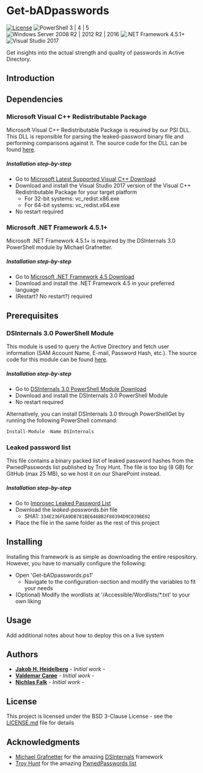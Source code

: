 # Get-bADpasswords
[![License](https://img.shields.io/badge/License-BSD%203--Clause-orange.svg)](https://opensource.org/licenses/BSD-3-Clause) ![PowerShell 3 | 4 | 5](https://img.shields.io/badge/PowerShell-3%20|%204%20|%205-0000FF.svg) ![Windows Server 2008 R2 | 2012 R2 | 2016](https://img.shields.io/badge/Windows%20Server-2008%20R2%20|%202012%20R2%20|%202016-007bb8.svg) ![.NET Framework 4.5.1+](https://img.shields.io/badge/.NET%20Framework-4.5.1%2B-007FFF.svg) ![Visual Studio 2017](https://img.shields.io/badge/Visual%20Studio-2017-383278.svg)

Get insights into the actual strength and quality of passwords in Active Directory.

## Introduction


## Dependencies

### Microsoft Visual C++ Redistributable Package
Microsoft Visual C++ Redistributable Package is required by our PSI DLL. This DLL is reponsible for parsing the leaked-password binary file and performing comparisons against it. The source code for the DLL can be found [here](./Source).

##### Installation step-by-step
* Go to [Microsoft Latest Supported Visual C++ Download](https://support.microsoft.com/en-us/help/2977003/the-latest-supported-visual-c-downloads)
* Download and install the Visual Studio 2017 version of the Visual C++ Redistributable Package for your target platform
  * For 32-bit systems: vc_redist.x86.exe
  * For 64-bit systems: vc_redist.x64.exe
* No restart required

### Microsoft .NET Framework 4.5.1+
Microsoft .NET Framework 4.5.1+ is required by the DSInternals 3.0 PowerShell module by Michael Grafnetter.

##### Installation step-by-step
* Go to [Microsoft .NET Framework 4.5 Download](https://www.microsoft.com/en-us/download/details.aspx?id=30653)
* Download and install the .NET Framework 4.5 in your preferred language
* (Restart? No restart?) required

## Prerequisites

### DSInternals 3.0 PowerShell Module
This module is used to query the Active Directory and fetch user information (SAM Account Name, E-mail, Password Hash, etc.). The source code for this module can be found [here](https://github.com/MichaelGrafnetter/DSInternals).

##### Installation step-by-step
* Go to [DSInternals 3.0 PowerShell Module Download](https://www.powershellgallery.com/packages/DSInternals/3.0)
* Download and install the DSInternals 3.0 PowerShell Module
* No restart required

Alternatively, you can install DSInternals 3.0 through PowerShellGet by running the following PowerShell command:
```powershell
Install-Module -Name DSInternals
```

### Leaked password list
This file contains a binary packed list of leaked password hashes from the PwnedPasswords list published by Troy Hunt. The file is too big (8 GB) for GitHub (max 25 MB), so we host it on our SharePoint instead. 

##### Installation step-by-step
* Go to [Improsec Leaked Password List](https://improsec-my.sharepoint.com/:u:/p/jhh/EdyYIoFELcZBle_0OQX6D1MB51mgZLZQqNx1ELrBs3D_DQ?e=waNigh)
* Download the _leaked-passwords.bin_ file
  * SHA1: `334E236FEA9DB781BE646BB2F80394D9C039BE02`
* Place the file in the same folder as the rest of this project

## Installing
Installing this framework is as simple as downloading the entire respository. However, you have to manually configure the following:
* Open 'Get-bADpasswords.ps1'
  * Navigate to the configuration-section and modify the variables to fit your needs
* (Optional) Modify the wordlists at '<path>/Accessible/Wordlists/*.txt' to your own liking

## Usage

Add additional notes about how to deploy this on a live system

## Authors

* [**Jakob H. Heidelberg**](https://github.com/ZilentJack) - *Initial work* - 
* [**Valdemar Carøe**](https://github.com/VirtualPuppet) - *Initial work* - 
* [**Nichlas Falk**](https://github.com/...) - *Initial work* - 

## License

This project is licensed under the BSD 3-Clause License - see the [LICENSE.md](LICENSE.md) file for details

## Acknowledgments

* [Michael Grafnetter](https://github.com/MichaelGrafnetter) for the amazing [DSInternals](https://github.com/MichaelGrafnetter/DSInternals) framework
* [Troy Hunt](https://github.com/troyhunt) for the amazing [PwnedPasswords list](https://haveibeenpwned.com/Passwords)
